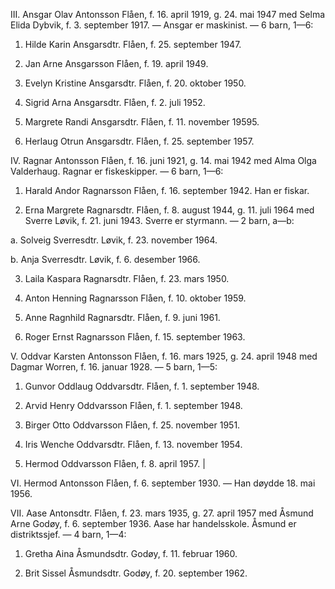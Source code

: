 III. Ansgar Olav Antonsson Flåen, f. 16. april 1919, g. 24. mai 1947 med Selma Elida Dybvik, f. 3. september 1917. — Ansgar er maskinist. — 6 barn, 1—6:

1. Hilde Karin Ansgarsdtr. Flåen, f. 25. september 1947.

2. Jan Arne Ansgarsson Flåen, f. 19. april 1949.

3. Evelyn Kristine Ansgarsdtr. Flåen, f. 20. oktober 1950.

4. Sigrid Arna Ansgarsdtr. Flåen, f. 2. juli 1952.

5. Margrete Randi Ansgarsdtr. Flåen, f. 11. november 19595.

6. Herlaug Otrun Ansgarsdtr. Flåen, f. 25. september 1957.

IV. Ragnar Antonsson Flåen, f. 16. juni 1921, g. 14. mai 1942 med Alma Olga Valderhaug. Ragnar er fiskeskipper. — 6 barn, 1—6:

1. Harald Andor Ragnarsson Flåen, f. 16. september 1942. Han er fiskar.

2. Erna Margrete Ragnarsdtr. Flåen, f. 8. august 1944, g. 11. juli 1964 med Sverre Løvik, f. 21. juni 1943. Sverre er styrmann. — 2 barn, a—b:

a. Solveig Sverresdtr. Løvik, f. 23. november 1964.

b. Anja Sverresdtr. Løvik, f. 6. desember 1966.

3. Laila Kaspara Ragnarsdtr. Flåen, f. 23. mars 1950.

4. Anton Henning Ragnarsson Flåen, f. 10. oktober 1959.

5. Anne Ragnhild Ragnarsdtr. Flåen, f. 9. juni 1961.

6. Roger Ernst Ragnarsson Flåen, f. 15. september 1963.

V. Oddvar Karsten Antonsson Flåen, f. 16. mars 1925, g. 24. april 1948 med Dagmar Worren, f. 16. januar 1928. — 5 barn, 1—5:

1. Gunvor Oddlaug Oddvarsdtr. Flåen, f. 1. september 1948.

2. Arvid Henry Oddvarsson Flåen, f. 1. september 1948.

3. Birger Otto Oddvarsson Flåen, f. 25. november 1951.

4. Iris Wenche Oddvarsdtr. Flåen, f. 13. november 1954.

5. Hermod Oddvarsson Flåen, f. 8. april 1957. |

VI. Hermod Antonsson Flåen, f. 6. september 1930. — Han døydde 18. mai 1956.

VII. Aase Antonsdtr. Flåen, f. 23. mars 1935, g. 27. april 1957 med Åsmund Arne Godøy, f. 6. september 1936. Aase har handelsskole. Åsmund er distriktssjef. — 4 barn, 1—4:

1. Gretha Aina Åsmundsdtr. Godøy, f. 11. februar 1960.

2. Brit Sissel Åsmundsdtr. Godøy, f. 20. september 1962.